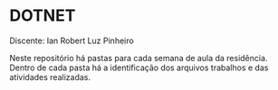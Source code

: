 # DOTNET
Discente: Ian Robert Luz Pinheiro

Neste repositório há pastas para cada semana de aula da residência. Dentro de cada pasta há a identificação dos arquivos trabalhos e das atividades realizadas.
